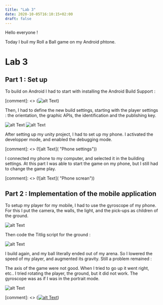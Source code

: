 ```yaml
---
title: "Lab 3"
date: 2020-10-05T16:10:15+02:00
draft: false
---
```



Hello everyone !

Today I buil my Roll a Ball game on my Android phtone.

# Lab 3

## Part 1 : Set up

To build on Android I had to start with installing the Android Build Support :

[comment]: <> (![alt Text]( "SDK"))

Then, I had to define the new build settings, starting with the player settings : the orientation, the graphic APIs, the identification and the publishing key.

![alt Text](https://user-images.githubusercontent.com/71452847/95097488-d4cc1780-072d-11eb-9aca-bdd4ee8e04fb.png "Player Settings")
![alt Text](https://user-images.githubusercontent.com/71452847/95097495-d695db00-072d-11eb-9109-cc71b5f005e1.png "Unity settings")

After setting up my unity project, I had to set up my phone. I activated the developper mode, and enabled the debugging mode. 

[comment]: <> (![alt Text]( "Phone settings"))

I connected my phone to my computer, and selected it in the building settings.
At this part I was able to start the game on my phone, but I still had to change the game play. 

[comment]: <> (![alt Text]( "Phone screan"))


## Part 2 : Implementation of the mobile application

To setup my player for my mobile, I had to use the gyroscope of my phone. 
For this I put the camera, the walls, the light, and the pick-ups as children of the ground.

![alt Text](https://user-images.githubusercontent.com/71452847/95097521-db5a8f00-072d-11eb-9514-3abf26c6085a.png "Parent")
 
Then code the Titlig script for the ground :

![alt Text](https://user-images.githubusercontent.com/71452847/95097530-ddbce900-072d-11eb-83da-d344b60db66e.png "Script")

I build again, and my ball literally ended out of my arena. So I lowered the speed of my player, and augmented its gravity. Still a problem remained :

The axis of the game were not good. When I tried to go up it went right, etc..
I tried rotating the player, the ground, but it did not work. The gyroscope was as if I was in the portrait mode.

![alt Text](https://github.com/Ceici92/HugoBlog3/blob/master/docs/images/Lab3.gif?raw=true "Gif")

[comment]: <> ([![alt Text](https://user-images.githubusercontent.com/71452847/95677903-3a565300-0bc9-11eb-86c1-480a1fae631c.JPG "Screan phone still bug")](https://github.com/Ceici92/HugoBlog3/blob/master/docs/images/video-1602087118.mp4?raw=true))
